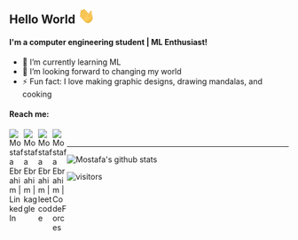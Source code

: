 ## Hello World <img src="https://raw.githubusercontent.com/ABSphreak/ABSphreak/master/gifs/Hi.gif" width="30px">

#### I'm a computer engineering student | ML Enthusiast!
- 🌱 I’m currently learning ML 
- 🎯 I’m looking forward to changing my world 
- ⚡ Fun fact: I love making graphic designs, drawing mandalas, and cooking 


#### Reach me:
[<img align="left" alt="Mostafa Ebrahim | LinkedIn" width="26px" src="https://cdn.jsdelivr.net/npm/simple-icons@v3/icons/linkedin.svg" />][linkedin]
[<img align="left" alt="Mostafa Ebrahim | kaggle" width="26px" src="https://cdn.jsdelivr.net/npm/simple-icons@v3/icons/kaggle.svg" />][kaggle]
[<img align="left" alt="Mostafa Ebrahim | leetcode" width="26px" src="https://cdn.jsdelivr.net/npm/simple-icons@v3/icons/leetcode.svg" />][leetcode]
[<img align="left" alt="Mostafa Ebrahim | CodeForces" width="26px" src="https://cdn.jsdelivr.net/npm/simple-icons@v3/icons/codeforces.svg" />][codeforces]

<br />

---

![Mostafa's github stats](https://github-readme-stats.vercel.app/api?username=Mostafa-Ebrahim&count_private=true&hide=issues&icon_color=871489&title_color=002a6e&bg_color=DEG,ffffff,e8ecfd&show_icons=true)

![visitors](https://visitor-badge.laobi.icu/badge?page_id=Mostafa-Ebrahim.Mostafa-Ebrahim)
<!-- ![Top Langs](https://github-readme-stats.vercel.app/api/top-langs/?username=Mostafa-Ebrahim&layout=compact) -->


[linkedin]: https://www.linkedin.com/in/mostafa2299/
[kaggle]: https://www.kaggle.com/mostafaebrahim
[codeforces]: https://codeforces.com/profile/Mostafa_Ebrahim
[leetcode]: https://leetcode.com/Mostafa-Ebrahim/
